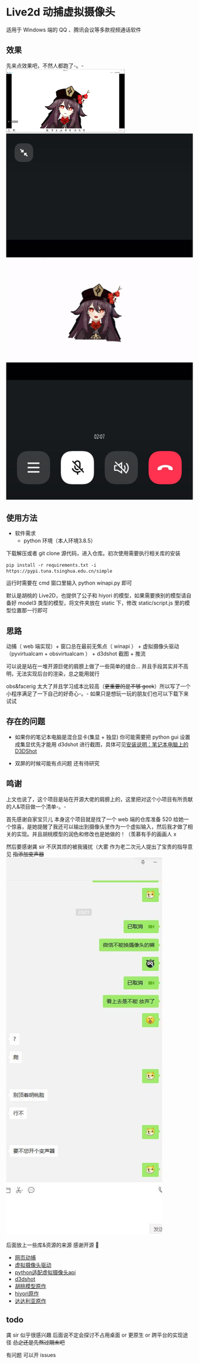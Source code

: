 <!--
 * @Date: 2022-05-19 15:40:47
 * @LastEditors: Wu Han
 * @LastEditTime: 2022-05-19 17:08:20
 * @FilePath: \test\readme.md
-->
# Live2d 动捕虚拟摄像头
适用于 Windows 端的 QQ 、腾讯会议等多款视频通话软件

## 效果
先来点效果吧，不然人都跑了-。-
![腾讯会议](./images/wemeet.gif)
![QQ](./images/QQ.jpg)

## 使用方法

- 软件需求
    - python 环境（本人环境3.8.5）

下载解压或者 git clone 源代码，进入仓库。初次使用需要执行相关库的安装

```
pip install -r requirements.txt -i https://pypi.tuna.tsinghua.edu.cn/simple
```

运行时需要在 cmd 窗口里输入 python winapi.py 即可

默认是胡桃的 Live2D，也提供了公子和 hiyori 的模型，如果需要换别的模型请自备好 model3 类型的模型，将文件夹放在 static 下，修改 static/script.js 里的模型位置那一行即可

## 思路

动捕（ web 端实现）+ 窗口总在最前无焦点（ winapi ） + 虚拟摄像头驱动（pyvirtualcam + obsvirtualcam ） + d3dshot 截图 + 推流

可以说是站在一堆开源巨佬的肩膀上做了一些简单的缝合... 并且手段其实并不高明，无法实现后台的渲染，总之能用就行

obs&facerig 太大了并且学习成本比较高（<del>更重要的是不够 geek</del>）所以写了一个小程序满足了一下自己的好奇心-。- 如果只是想玩一玩的朋友们也可以下载下来试试

## 存在的问题

- 如果你的笔记本电脑是混合显卡(集显 + 独显) 你可能需要把 python gui 设置成集显优先才能用 d3dshot 进行截图，具体可见[安装说明：笔记本电脑上的 D3DShot](https://github.com/SerpentAI/D3DShot/wiki/Installation-Note:-Laptops) 

- 双屏的时候可能有点问题 还有待研究

## 鸣谢

上文也说了，这个项目是站在开源大佬的肩膀上的，这里把对这个小项目有所贡献的人&项目做一个清单-。-

首先感谢自家宝贝儿 本身这个项目就是找了一个 web 端的仓库准备 520 给她一个惊喜，是她提醒了我还可以输出到摄像头里作为一个虚拟输入，然后我才做了相关的实现。并且胡桃模型的润色和修改也是她做的！<!-- （在这里撒狗粮应该没人发现吧嘻嘻 永远爱你宝贝儿） -->（羡慕有手的画画人 x

然后要感谢龚 sir 不厌其烦的被我骚扰（大雾 作为老二次元人提出了宝贵的指导意见 <del>指添加变声器</del>
![wechat](./images/wechat.jpg)

后面放上一些库&资源的来源 感谢开源 🎉

- [网页动捕](https://github.com/yeemachine/kalidokit)
- [虚拟摄像头驱动](https://github.com/CatxFish/obs-virtual-cam)
- [python适配虚拟摄像头api](https://github.com/letmaik/pyvirtualcam)
- [d3dshot](https://github.com/SerpentAI/D3DShot)
- [胡桃模型原作](https://github.com/zeankundev/HuTao-Live2D)
- [hiyori原作](https://github.com/KennardWang/VTuber-MomoseHiyori)
- [达达利亚原作](https://www.bilibili.com/s/video/BV1h5411w754)

## todo

龚 sir 似乎很感兴趣 后面说不定会探讨不占用桌面 or 更原生 or 跨平台的实现途径 <del>总之还是先熬过期末吧</del>

有问题 可以开 issues